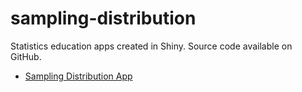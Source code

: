 # sampling-distribution

Statistics education apps created in Shiny. Source code available on GitHub.

- [Sampling Distribution App](https://blacklabelx1.shinyapps.io/sampling-distribution/)